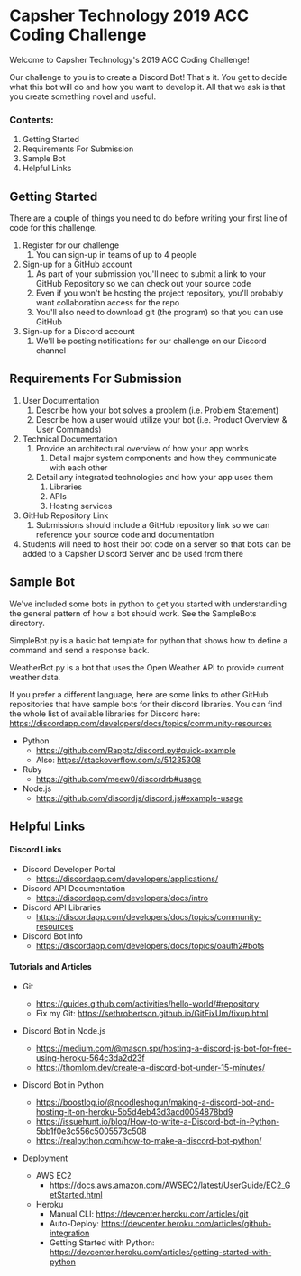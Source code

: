 # Capsher Technology 2019 ACC Coding Challenge

Welcome to Capsher Technology's 2019 ACC Coding Challenge!

Our challenge to you is to create a Discord Bot! That's it. You get to decide what this bot will do and how you want to develop it. All that we ask is that you create something novel and useful.

### Contents:
1. Getting Started
2. Requirements For Submission
3. Sample Bot
4. Helpful Links

## Getting Started
There are a couple of things you need to do before writing your first line of code for this challenge.
1. Register for our challenge
    1. You can sign-up in teams of up to 4 people
1. Sign-up for a GitHub account
    1. As part of your submission you'll need to submit a link to your GitHub Repository so we can check out your source code
    1. Even if you won't be hosting the project repository, you'll probably want collaboration access for the repo
    1. You'll also need to download git (the program) so that you can use GitHub
1. Sign-up for a Discord account
    1. We'll be posting notifications for our challenge on our Discord channel

## Requirements For Submission
1. User Documentation
    1. Describe how your bot solves a problem (i.e. Problem Statement)
    1. Describe how a user would utilize your bot (i.e. Product Overview & User Commands)
1. Technical Documentation
    1. Provide an architectural overview of how your app works
        1. Detail major system components and how they communicate with each other
    1. Detail any integrated technologies and how your app uses them
        1. Libraries
        1. APIs
        1. Hosting services
1. GitHub Repository Link
    1. Submissions should include a GitHub repository link so we can reference your source code and documentation
1. Students will need to host their bot code on a server so that bots can be added to a Capsher Discord Server and be used from there

## Sample Bot
We've included some bots in python to get you started with understanding the general pattern of how a bot should work. See the SampleBots directory.

SimpleBot.py is a basic bot template for python that shows how to define a command and send a response back.

WeatherBot.py is a bot that uses the Open Weather API to provide current weather data.

If you prefer a different language, here are some links to other GitHub repositories that have sample bots for their discord libraries. You can find the whole list of available libraries for Discord here: https://discordapp.com/developers/docs/topics/community-resources

* Python
  * https://github.com/Rapptz/discord.py#quick-example
  * Also: https://stackoverflow.com/a/51235308
* Ruby
  * https://github.com/meew0/discordrb#usage
* Node.js
  * https://github.com/discordjs/discord.js#example-usage

## Helpful Links

#### Discord Links
* Discord Developer Portal
  * https://discordapp.com/developers/applications/
* Discord API Documentation
  * https://discordapp.com/developers/docs/intro
* Discord API Libraries
  * https://discordapp.com/developers/docs/topics/community-resources
* Discord Bot Info
  * https://discordapp.com/developers/docs/topics/oauth2#bots

#### Tutorials and Articles
* Git
  * https://guides.github.com/activities/hello-world/#repository
  * Fix my Git: https://sethrobertson.github.io/GitFixUm/fixup.html

* Discord Bot in Node.js
  * https://medium.com/@mason.spr/hosting-a-discord-js-bot-for-free-using-heroku-564c3da2d23f
  * https://thomlom.dev/create-a-discord-bot-under-15-minutes/
* Discord Bot in Python
  * https://boostlog.io/@noodleshogun/making-a-discord-bot-and-hosting-it-on-heroku-5b5d4eb43d3acd0054878bd9
  * https://issuehunt.io/blog/How-to-write-a-Discord-bot-in-Python-5bb1f0e3c556c5005573c508
  * https://realpython.com/how-to-make-a-discord-bot-python/

* Deployment
  * AWS EC2
    * https://docs.aws.amazon.com/AWSEC2/latest/UserGuide/EC2_GetStarted.html
  * Heroku
    * Manual CLI: https://devcenter.heroku.com/articles/git
    * Auto-Deploy: https://devcenter.heroku.com/articles/github-integration
    * Getting Started with Python: https://devcenter.heroku.com/articles/getting-started-with-python
